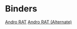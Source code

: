 # Binders
[Andro RAT](http://www.mediafire.com/file/fkyu775719t7p2k/AndroRat+Binder%2Bhacha.rar)
[Andro RAT (Alternate)](https://mega.nz/#!KVkExYzA!FNhwo6Vxknq20jGyYnz9sxDSKbFrregafHa_C8HkqQs)
